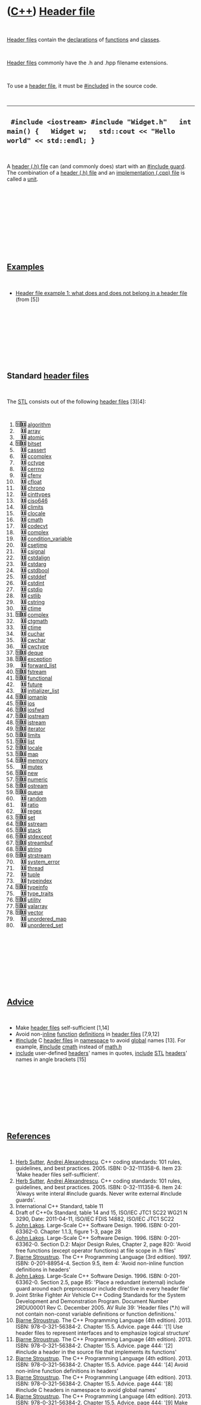 



 

 

 

 

 

([C++](Cpp.htm)) [Header file](CppHeaderFile.htm)
=================================================

 

[Header files](CppHeaderFile.htm) contain the
[declarations](CppDeclaration.htm) of [functions](CppFunction.htm) and
[classes](CppClass.htm).

 

[Header files](CppHeaderFile.htm) commonly have the .h and .hpp filename
extensions.

 

To use a [header file](CppHeaderFile.htm), it must be
[\#included](CppInclude.htm) in the source code.

 

  --------------------------------------------------------------------------------------------------------------------
  ` #include <iostream> #include "Widget.h"   int main() {   Widget w;   std::cout << "Hello world" << std::endl; }`
  --------------------------------------------------------------------------------------------------------------------

 

A [header (.h) file](CppHeaderFile.htm) can (and commonly does) start
with an [\#include guard](CppIncludeGuard.htm). The combination of a
[header (.h) file](CppHeaderFile.htm) and an [implementation (.cpp)
file](CppImplementationFile.htm) is called a [unit](CppUnit.htm).

 

 

 

 

 

 

[Examples](CppExample.htm)
--------------------------

 

-   [Header file example 1: what does and does not belong in a header
    file](CppHeaderFileExample1.htm) (from \[5\])

 

 

 

 

 

Standard [header files](CppHeaderFile.htm)
------------------------------------------

 

The [STL](CppStl.htm) consists out of the following [header
files](CppHeaderFile.htm) \[3\]\[4\]:

 

1.  ![C++98](PicCpp98.png)![C++11](PicCpp11.png)
    [algorithm](CppAlgorithmH.htm)
2.  ![ ](PicSpacer.png)![C++11](PicCpp11.png) [array](CppArrayH.htm)
3.  ![ ](PicSpacer.png)![C++11](PicCpp11.png) [atomic](CppAtomicH.htm)
4.  ![C++98](PicCpp98.png)![C++11](PicCpp11.png)
    [bitset](CppBitsetH.htm)
5.  ![ ](PicSpacer.png)![C++11](PicCpp11.png) [cassert](CppCassertH.htm)
6.  ![ ](PicSpacer.png)![C++11](PicCpp11.png)
    [ccomplex](CppCcomplexH.htm)
7.  ![ ](PicSpacer.png)![C++11](PicCpp11.png) [cctype](CppCctypeH.htm)
8.  ![ ](PicSpacer.png)![C++11](PicCpp11.png) [cerrno](CppCerrnoH.htm)
9.  ![ ](PicSpacer.png)![C++11](PicCpp11.png) [cfenv](CppCfenvH.htm)
10. ![ ](PicSpacer.png)![C++11](PicCpp11.png) [cfloat](CppCfloatH.htm)
11. ![ ](PicSpacer.png)![C++11](PicCpp11.png) [chrono](CppChronoH.htm)
12. ![ ](PicSpacer.png)![C++11](PicCpp11.png)
    [cinttypes](CppCinttypesH.htm)
13. ![ ](PicSpacer.png)![C++11](PicCpp11.png) [ciso646](CppCiso646H.htm)
14. ![ ](PicSpacer.png)![C++11](PicCpp11.png) [climits](CppClimitsH.htm)
15. ![ ](PicSpacer.png)![C++11](PicCpp11.png) [clocale](CppClocaleH.htm)
16. ![ ](PicSpacer.png)![C++11](PicCpp11.png) [cmath](CppCmathH.htm)
17. ![ ](PicSpacer.png)![C++11](PicCpp11.png) [codecvt](CppCodecvtH.htm)
18. ![ ](PicSpacer.png)![C++11](PicCpp11.png) [complex](CppComplexH.htm)
19. ![ ](PicSpacer.png)![C++11](PicCpp11.png)
    [condition\_variable](CppCondition_variableH.htm)
20. ![ ](PicSpacer.png)![C++11](PicCpp11.png) [csetjmp](CppCsetjmpH.htm)
21. ![ ](PicSpacer.png)![C++11](PicCpp11.png) [csignal](CppCsignalH.htm)
22. ![ ](PicSpacer.png)![C++11](PicCpp11.png)
    [cstdalign](CppCstdalignH.htm)
23. ![ ](PicSpacer.png)![C++11](PicCpp11.png) [cstdarg](CppCstdargH.htm)
24. ![ ](PicSpacer.png)![C++11](PicCpp11.png)
    [cstdbool](CppCstdboolH.htm)
25. ![ ](PicSpacer.png)![C++11](PicCpp11.png) [cstddef](CppCstddefH.htm)
26. ![ ](PicSpacer.png)![C++11](PicCpp11.png) [cstdint](CppCstdintH.htm)
27. ![ ](PicSpacer.png)![C++11](PicCpp11.png) [cstdio](CppCstdioH.htm)
28. ![ ](PicSpacer.png)![C++11](PicCpp11.png) [cstlib](CppCstdlibH.htm)
29. ![ ](PicSpacer.png)![C++11](PicCpp11.png) [cstring](CppCstringH.htm)
30. ![ ](PicSpacer.png)![C++11](PicCpp11.png) [ctime](CppCtimeH.htm)
31. ![C++98](PicCpp98.png)![C++11](PicCpp11.png)
    [complex](CppComplexH.htm)
32. ![ ](PicSpacer.png)![C++11](PicCpp11.png) [ctgmath](CppCtgmathH.htm)
33. ![ ](PicSpacer.png)![C++11](PicCpp11.png) [ctime](CppCtimeH.htm)
34. ![ ](PicSpacer.png)![C++11](PicCpp11.png) [cuchar](CppCucharH.htm)
35. ![ ](PicSpacer.png)![C++11](PicCpp11.png) [cwchar](CppCwcharH.htm)
36. ![ ](PicSpacer.png)![C++11](PicCpp11.png) [cwctype](CppCwctypeH.htm)
37. ![C++98](PicCpp98.png)![C++11](PicCpp11.png) [deque](CppDequeH.htm)
38. ![C++98](PicCpp98.png)![C++11](PicCpp11.png)
    [exception](CppExceptionH.htm)
39. ![ ](PicSpacer.png)![C++11](PicCpp11.png)
    [forward\_list](CppForward_listH.htm)
40. ![C++98](PicCpp98.png)![C++11](PicCpp11.png)
    [fstream](CppFstreamH.htm)
41. ![C++98](PicCpp98.png)![C++11](PicCpp11.png)
    [functional](CppFunctionalH.htm)
42. ![ ](PicSpacer.png)![C++11](PicCpp11.png) [future](CppFutureH.htm)
43. ![ ](PicSpacer.png)![C++11](PicCpp11.png)
    [initializer\_list](CppInitializer_listH.htm)
44. ![C++98](PicCpp98.png)![C++11](PicCpp11.png)
    [iomanip](CppIomanipH.htm)
45. ![C++98](PicCpp98.png)![C++11](PicCpp11.png) [ios](CppIosH.htm)
46. ![C++98](PicCpp98.png)![C++11](PicCpp11.png)
    [iosfwd](CppIosfwdH.htm)
47. ![C++98](PicCpp98.png)![C++11](PicCpp11.png)
    [iostream](CppIostreamH.htm)
48. ![C++98](PicCpp98.png)![C++11](PicCpp11.png)
    [istream](CppIstreamH.htm)
49. ![C++98](PicCpp98.png)![C++11](PicCpp11.png)
    [iterator](CppIteratorH.htm)
50. ![C++98](PicCpp98.png)![C++11](PicCpp11.png)
    [limits](CppLimitsH.htm)
51. ![C++98](PicCpp98.png)![C++11](PicCpp11.png) [list](CppListH.htm)
52. ![C++98](PicCpp98.png)![C++11](PicCpp11.png)
    [locale](CppLocaleH.htm)
53. ![C++98](PicCpp98.png)![C++11](PicCpp11.png) [map](CppMapH.htm)
54. ![C++98](PicCpp98.png)![C++11](PicCpp11.png)
    [memory](CppMemoryH.htm)
55. ![ ](PicSpacer.png)![C++11](PicCpp11.png) [mutex](CppMutexH.htm)
56. ![C++98](PicCpp98.png)![C++11](PicCpp11.png) [new](CppNewH.htm)
57. ![C++98](PicCpp98.png)![C++11](PicCpp11.png)
    [numeric](CppNumericH.htm)
58. ![C++98](PicCpp98.png)![C++11](PicCpp11.png)
    [ostream](CppOstreamH.htm)
59. ![C++98](PicCpp98.png)![C++11](PicCpp11.png) [queue](CppQueueH.htm)
60. ![ ](PicSpacer.png)![C++11](PicCpp11.png) [random](CppRandomH.htm)
61. ![ ](PicSpacer.png)![C++11](PicCpp11.png) [ratio](CppRatioH.htm)
62. ![ ](PicSpacer.png)![C++11](PicCpp11.png) [regex](CppRegexH.htm)
63. ![C++98](PicCpp98.png)![C++11](PicCpp11.png) [set](CppSetH.htm)
64. ![C++98](PicCpp98.png)![C++11](PicCpp11.png)
    [sstream](CppSstreamH.htm)
65. ![C++98](PicCpp98.png)![C++11](PicCpp11.png) [stack](CppStackH.htm)
66. ![C++98](PicCpp98.png)![C++11](PicCpp11.png)
    [stdexcept](CppStdexceptH.htm)
67. ![C++98](PicCpp98.png)![C++11](PicCpp11.png)
    [streambuf](CppStreambufH.htm)
68. ![C++98](PicCpp98.png)![C++11](PicCpp11.png)
    [string](CppStringH.htm)
69. ![C++98](PicCpp98.png)![C++11](PicCpp11.png)
    [strstream](CppStrstreamH.htm)
70. ![ ](PicSpacer.png)![C++11](PicCpp11.png)
    [system\_error](CppSystem_errorH.htm)
71. ![ ](PicSpacer.png)![C++11](PicCpp11.png) [thread](CppThreadH.htm)
72. ![ ](PicSpacer.png)![C++11](PicCpp11.png) [tuple](CppTupleH.htm)
73. ![ ](PicSpacer.png)![C++11](PicCpp11.png)
    [typeindex](CppTypeindexH.htm)
74. ![C++98](PicCpp98.png)![C++11](PicCpp11.png)
    [typeinfo](CppTypeinfoH.htm)
75. ![ ](PicSpacer.png)![C++11](PicCpp11.png)
    [type\_traits](CppType_traitsH.htm)
76. ![C++98](PicCpp98.png)![C++11](PicCpp11.png)
    [utility](CppUtilityH.htm)
77. ![C++98](PicCpp98.png)![C++11](PicCpp11.png)
    [valarray](CppValarrayH.htm)
78. ![C++98](PicCpp98.png)![C++11](PicCpp11.png)
    [vector](CppVectorH.htm)
79. ![ ](PicSpacer.png)![C++11](PicCpp11.png)
    [unordered\_map](CppUnordered_mapH.htm)
80. ![ ](PicSpacer.png)![C++11](PicCpp11.png)
    [unordered\_set](CppUnordered_setH.htm)

 

 

 

 

 

[Advice](CppAdvice.htm)
-----------------------

 

-   Make [header files](CppHeaderFile.htm) self-sufficient \[1,14\]
-   Avoid non-[inline](CppInline.htm) [function](CppFunction.htm)
    [definitions](CppDefinition.htm) in [header
    files](CppHeaderFile.htm) \[7,9,12\]
-   [\#include](CppInclude.htm) C [header files](CppHeaderFile.htm) in
    [namespace](CppNamespace.htm) to avoid [global](CppGlobal.htm)
    names \[13\]. For example, [\#include](CppInclude.htm)
    [cmath](CppCmathH.htm) instead of [math.h](CppMathH.htm)
-   [include](CppInclude.htm) user-defined [headers](CppHeaderFile.htm)'
    names in quotes, [include](CppInclude.htm) [STL](CppStl.htm)
    [headers](CppHeaderFile.htm)' names in angle brackets \[15\]

 

 

 

 

 

[References](CppReferences.htm)
-------------------------------

 

1.  [Herb Sutter](CppHerbSutter.htm), [Andrei
    Alexandrescu](CppAndreiAlexandrescu.htm). C++ coding standards: 101
    rules, guidelines, and best practices. 2005. ISBN: 0-32-111358-6.
    Item 23: 'Make header files self-sufficient'.
2.  [Herb Sutter](CppHerbSutter.htm), [Andrei
    Alexandrescu](CppAndreiAlexandrescu.htm). C++ coding standards: 101
    rules, guidelines, and best practices. 2005. ISBN: 0-32-111358-6.
    Item 24: 'Always write interal \#include guards. Never write
    external \#include guards'.
3.  International C++ Standard, table 11
4.  Draft of C++0x Standard, table 14 and 15, ISO/IEC JTC1 SC22 WG21 N
    3290, Date: 2011-04-11, ISO/IEC FDIS 14882, ISO/IEC JTC1 SC22
5.  [John Lakos](CppJohnLakos.htm). Large-Scale C++ Software Design.
    1996. ISBN: 0-201-63362-0. Chapter 1.1.3, figure 1-3, page 28
6.  [John Lakos](CppJohnLakos.htm). Large-Scale C++ Software Design.
    1996. ISBN: 0-201-63362-0. Section D.2: Major Design Rules, Chapter
    2, page 820: 'Avoid free functions (except operator functions) at
    file scope in .h files'
7.  [Bjarne Stroustrup](CppBjarneStroustrup.htm). The C++ Programming
    Language (3rd edition). 1997. ISBN: 0-201-88954-4. Section 9.5, item
    4: 'Avoid non-inline function definitions in headers'
8.  [John Lakos](CppJohnLakos.htm). Large-Scale C++ Software Design.
    1996. ISBN: 0-201-63362-0. Section 2.5, page 85: 'Place a
    redundant (external) include guard around each preprocessor include
    directive in every header file'
9.  Joint Strike Fighter Air Vehicle C++ Coding Standards for the System
    Development and Demonstration Program. Document Number 2RDU00001
    Rev C. December 2005. AV Rule 39: 'Header files (\*.h) will not
    contain non-const variable definitions or function definitions.'
10. [Bjarne Stroustrup](CppBjarneStroustrup.htm). The C++ Programming
    Language (4th edition). 2013. ISBN: 978-0-321-56384-2. Chapter 15.5.
    Advice. page 444: '\[1\] Use header files to represent interfaces
    and to emphasize logical structure'
11. [Bjarne Stroustrup](CppBjarneStroustrup.htm). The C++ Programming
    Language (4th edition). 2013. ISBN: 978-0-321-56384-2. Chapter 15.5.
    Advice. page 444: '\[2\] \#include a header in the source file that
    implements its functions'
12. [Bjarne Stroustrup](CppBjarneStroustrup.htm). The C++ Programming
    Language (4th edition). 2013. ISBN: 978-0-321-56384-2. Chapter 15.5.
    Advice. page 444: '\[4\] Avoid non-inline function definitions in
    headers'
13. [Bjarne Stroustrup](CppBjarneStroustrup.htm). The C++ Programming
    Language (4th edition). 2013. ISBN: 978-0-321-56384-2. Chapter 15.5.
    Advice. page 444: '\[8\] \#include C headers in namespace to avoid
    global names'
14. [Bjarne Stroustrup](CppBjarneStroustrup.htm). The C++ Programming
    Language (4th edition). 2013. ISBN: 978-0-321-56384-2. Chapter 15.5.
    Advice. page 444: '\[9\] Make headers self-contained'
15. Paul Deitel, Harvey Deitel. C++11 for programmers (2nd edition).
    2014. ISBN: 978-0-13-343985-4. Chapter 3.6, Error-Prevention
    Tip 3.3. page 57: 'To ensure that the preprocessor can locate
    headers correctly, \#include preprocessing directives should place
    user-defined headers names in quotes \[...\] and place C++ Standard
    Library headers names in angle brackets \[...\]'

 

 

 

 

 





 



